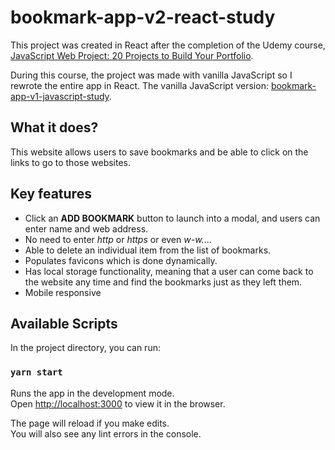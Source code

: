 # bookmark-app-v2-react-study

This project was created in React after the completion of the Udemy course, [JavaScript Web Project: 20 Projects to Build Your Portfolio](https://www.udemy.com/course/javascript-web-projects-to-build-your-portfolio-resume/).

During this course, the project was made with vanilla JavaScript so I rewrote the entire app in React.
The vanilla JavaScript version: [bookmark-app-v1-javascript-study](https://github.com/Pyon18Pyon/bookmark-app-v1-javascript-study).

## What it does?

This website allows users to save bookmarks and be able to click on the links to go to those websites.

## Key features

- Click an **ADD BOOKMARK** button to launch into a modal, and users can enter name and web address.
- No need to enter *http* or *https* or even *w-w.*...
- Able to delete an individual item from the list of bookmarks.
- Populates favicons which is done dynamically.
- Has local storage functionality, meaning that a user can come back to the website any time and find the bookmarks just as they left them.
- Mobile responsive

## Available Scripts

In the project directory, you can run:

### `yarn start`

Runs the app in the development mode.\
Open [http://localhost:3000](http://localhost:3000) to view it in the browser.

The page will reload if you make edits.\
You will also see any lint errors in the console.

